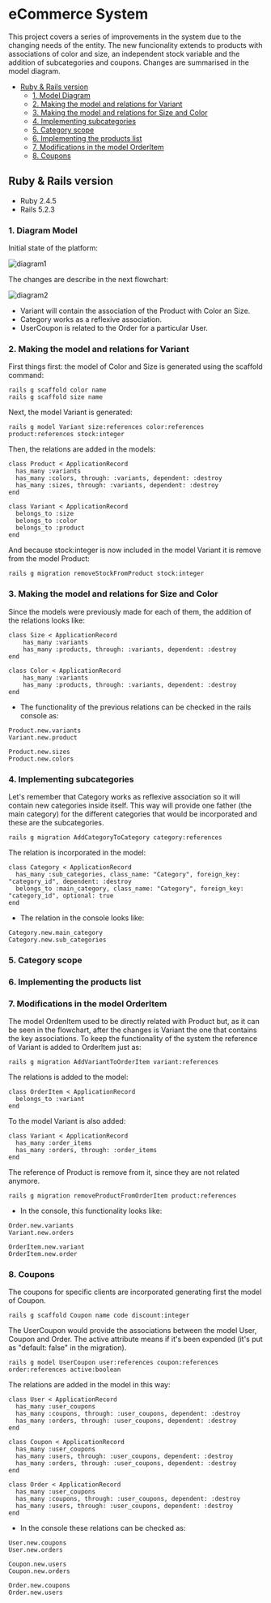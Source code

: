 # eCommerce System

This project covers a series of improvements in the system due to the changing needs of the entity. The new funcionality extends to products with associations of color and size, an independent stock variable and the addition of subcategories and coupons. Changes are summarised in the model diagram. 

  * [Ruby & Rails version](#ruby---rails-version)
    + [1. Model Diagram](#1-model-diagram)
    + [2. Making the model and relations for Variant](#2-making-the-model-and-relations-for-variant)
    + [3. Making the model and relations for Size and Color](#3-making-the-model-and-relations-for-size-and-color)
    + [4. Implementing subcategories](#4-implementing-subcategories)
    + [5. Category scope](#5-category-scope)
    + [6. Implementing the products list](#6-implementing-the-products-list)
    + [7. Modifications in the model OrderItem](#7-modifications-in-the-model-orderitem)
    + [8. Coupons](#8-coupons)

## Ruby & Rails version

* Ruby 2.4.5
* Rails 5.2.3

### 1. Diagram Model

Initial state of the platform:

![diagram1](/app/assets/images/ecommerce_system.png)

The changes are describe in the next flowchart:

![diagram2](/app/assets/images/ecommerce.png)

- Variant will contain the association of the Product with Color an Size.
- Category works as a reflexive association.
- UserCoupon is related to the Order for a particular User.

### 2. Making the model and relations for Variant

First things first: the model of Color and Size is generated using the scaffold command:
```
rails g scaffold color name
rails g scaffold size name
```

Next, the model Variant is generated:
```
rails g model Variant size:references color:references product:references stock:integer
```

Then, the relations are added in the models:

```
class Product < ApplicationRecord
  has_many :variants
  has_many :colors, through: :variants, dependent: :destroy
  has_many :sizes, through: :variants, dependent: :destroy
end
```

```
class Variant < ApplicationRecord
  belongs_to :size
  belongs_to :color
  belongs_to :product
end
```

And because stock:integer is now included in the model Variant it is remove from the model Product:

```
rails g migration removeStockFromProduct stock:integer
```

### 3. Making the model and relations for Size and Color

Since the models were previously made for each of them, the addition of the relations looks like:

```
class Size < ApplicationRecord
    has_many :variants
    has_many :products, through: :variants, dependent: :destroy
end
```

```
class Color < ApplicationRecord
    has_many :variants
    has_many :products, through: :variants, dependent: :destroy
end
```

* The functionality of the previous relations can be checked in the rails console as:

```
Product.new.variants
Variant.new.product
```

```
Product.new.sizes
Product.new.colors
```

### 4. Implementing subcategories

Let's remember that Category works as reflexive association so it will contain new categories inside itself. This way will provide one father (the main category) for the different categories that would be incorporated and these are the subcategories.

```
rails g migration AddCategoryToCategory category:references  
```

The relation is incorporated in the model:

```
class Category < ApplicationRecord
  has_many :sub_categories, class_name: "Category", foreign_key: "category_id", dependent: :destroy						
  belongs_to :main_category, class_name: "Category", foreign_key: "category_id", optional: true						
end
```

* The relation in the console looks like:

```
Category.new.main_category
Category.new.sub_categories
```

### 5. Category scope 

### 6. Implementing the products list 

### 7. Modifications in the model OrderItem

The model OrdenItem used to be directly related with Product but, as it can be seen in the flowchart, after the changes is Variant the one that contains the key associations. To keep the functionality of the system the reference of Variant is added to OrderItem just as:

```
rails g migration AddVariantToOrderItem variant:references
```

The relations is added to the model:

```
class OrderItem < ApplicationRecord
  belongs_to :variant
end
```

To the model Variant is also added:

```
class Variant < ApplicationRecord
  has_many :order_items
  has_many :orders, through: :order_items
end
```

The reference of Product is remove from it, since they are not related anymore.

```
rails g migration removeProductFromOrderItem product:references
```

* In the console, this functionality looks like:

```
Order.new.variants
Variant.new.orders
```

```
OrderItem.new.variant
OrderItem.new.order
```

### 8. Coupons 

The coupons for specific clients are incorporated generating first the model of Coupon.

```
rails g scaffold Coupon name code discount:integer 
```

The UserCoupon would provide the associations between the model User, Coupon and Order. The active attribute means if it's been expended (it's put as "default: false" in the migration).

```
rails g model UserCoupon user:references coupon:references order:references active:boolean
```

The relations are added in the model in this way:

```
class User < ApplicationRecord
  has_many :user_coupons
  has_many :coupons, through: :user_coupons, dependent: :destroy
  has_many :orders, through: :user_coupons, dependent: :destroy
end

```

```
class Coupon < ApplicationRecord
  has_many :user_coupons
  has_many :users, through: :user_coupons, dependent: :destroy  
  has_many :orders, through: :user_coupons, dependent: :destroy
end
```

```
class Order < ApplicationRecord
  has_many :user_coupons
  has_many :coupons, through: :user_coupons, dependent: :destroy
  has_many :users, through: :user_coupons, dependent: :destroy
end
```

* In the console these relations can be checked as:

```
User.new.coupons
User.new.orders
```

```
Coupon.new.users
Coupon.new.orders
```

```
Order.new.coupons
Order.new.users
```
